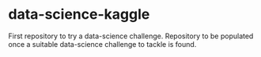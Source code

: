 # data-science-kaggle
First repository to try a data-science challenge. Repository to be populated once a suitable data-science challenge to tackle is found.
